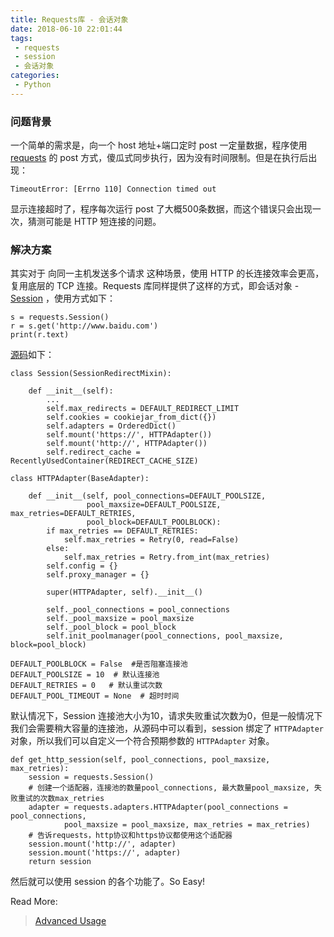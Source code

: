 ```yaml
---
title: Requests库 - 会话对象
date: 2018-06-10 22:01:44
tags:
 - requests
 - session
 - 会话对象
categories:
 - Python
---
```


### 问题背景

一个简单的需求是，向一个 host 地址+端口定时 post 一定量数据，程序使用 [requests](http://www.python-requests.org/en/master/) 的 post 方式，傻瓜式同步执行，因为没有时间限制。但是在执行后出现：

```
TimeoutError: [Errno 110] Connection timed out
```

显示连接超时了，程序每次运行 post 了大概500条数据，而这个错误只会出现一次，猜测可能是 HTTP 短连接的问题。

### 解决方案

其实对于	 向同一主机发送多个请求 这种场景，使用 HTTP 的长连接效率会更高，复用底层的 TCP 连接。Requests 库同样提供了这样的方式，即会话对象 - [Session](http://www.python-requests.org/en/master/user/advanced/#session-objects) ，使用方式如下：

```
s = requests.Session()
r = s.get('http://www.baidu.com')
print(r.text)
```

[源码](http://docs.python-requests.org/en/master/_modules/requests/adapters/?highlight=HTTPAdapter)如下：

```
class Session(SessionRedirectMixin):
 
    def __init__(self):
        ...
        self.max_redirects = DEFAULT_REDIRECT_LIMIT
        self.cookies = cookiejar_from_dict({})
        self.adapters = OrderedDict()
        self.mount('https://', HTTPAdapter())
        self.mount('http://', HTTPAdapter())
        self.redirect_cache = RecentlyUsedContainer(REDIRECT_CACHE_SIZE)
 
class HTTPAdapter(BaseAdapter):
 
    def __init__(self, pool_connections=DEFAULT_POOLSIZE,
                 pool_maxsize=DEFAULT_POOLSIZE, max_retries=DEFAULT_RETRIES,
                 pool_block=DEFAULT_POOLBLOCK):
        if max_retries == DEFAULT_RETRIES:
            self.max_retries = Retry(0, read=False)
        else:
            self.max_retries = Retry.from_int(max_retries)
        self.config = {}
        self.proxy_manager = {}
 
        super(HTTPAdapter, self).__init__()
 
        self._pool_connections = pool_connections
        self._pool_maxsize = pool_maxsize
        self._pool_block = pool_block
        self.init_poolmanager(pool_connections, pool_maxsize, block=pool_block) 
 
DEFAULT_POOLBLOCK = False  #是否阻塞连接池
DEFAULT_POOLSIZE = 10  # 默认连接池
DEFAULT_RETRIES = 0   # 默认重试次数
DEFAULT_POOL_TIMEOUT = None  # 超时时间
```

默认情况下，Session 连接池大小为10，请求失败重试次数为0，但是一般情况下我们会需要稍大容量的连接池，从源码中可以看到，session 绑定了 `HTTPAdapter` 对象，所以我们可以自定义一个符合预期参数的 `HTTPAdapter` 对象。

```
def get_http_session(self, pool_connections, pool_maxsize, max_retries):
    session = requests.Session()
    # 创建一个适配器，连接池的数量pool_connections, 最大数量pool_maxsize, 失败重试的次数max_retries
    adapter = requests.adapters.HTTPAdapter(pool_connections = pool_connections,
            pool_maxsize = pool_maxsize, max_retries = max_retries)
    # 告诉requests，http协议和https协议都使用这个适配器
    session.mount('http://', adapter)
    session.mount('https://', adapter)
    return session
```

然后就可以使用 session 的各个功能了。So Easy!



Read More:

> [Advanced Usage](http://www.python-requests.org/en/master/user/advanced/#session-objects) 